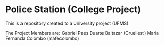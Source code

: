 # Police Station (College Project)
 This is a repository created to a University project (UFMS)

  The Project Members are:
   Gabriel Paes Duarte Baltazar (Cruellest)
   Maria Fernanda Colombo (mafecolombo)
